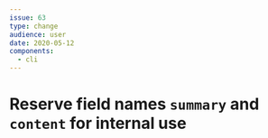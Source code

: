 ```yaml
---
issue: 63
type: change
audience: user
date: 2020-05-12
components:
  - cli
---
```

# Reserve field names `summary` and `content` for internal use
